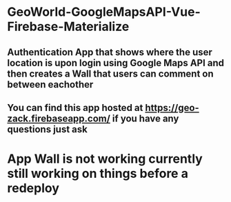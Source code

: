 # GeoWorld-GoogleMapsAPI-Vue-Firebase-Materialize
## Authentication App that shows where the user location is upon login using Google Maps API and then creates a Wall that users can comment on between eachother
## You can find this app hosted at https://geo-zack.firebaseapp.com/ if you have any questions just ask
# App Wall is not working currently still working on things before a redeploy
